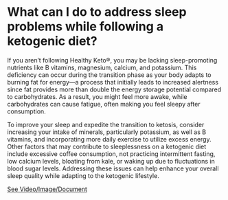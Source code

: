 # What can I do to address sleep problems while following a ketogenic diet?

If you aren’t following Healthy Keto®, you may be lacking sleep-promoting nutrients like B vitamins, magnesium, calcium, and potassium. This deficiency can occur during the transition phase as your body adapts to burning fat for energy—a process that initially leads to increased alertness since fat provides more than double the energy storage potential compared to carbohydrates. As a result, you might feel more awake, while carbohydrates can cause fatigue, often making you feel sleepy after consumption.

To improve your sleep and expedite the transition to ketosis, consider increasing your intake of minerals, particularly potassium, as well as B vitamins, and incorporating more daily exercise to utilize excess energy. Other factors that may contribute to sleeplessness on a ketogenic diet include excessive coffee consumption, not practicing intermittent fasting, low calcium levels, bloating from kale, or waking up due to fluctuations in blood sugar levels. Addressing these issues can help enhance your overall sleep quality while adapting to the ketogenic lifestyle.

 [See Video/Image/Document](https://hls-player.drberg.com/asset?path=migrated-assets/what-causes-insomnia-on-keto-diet-drberg)